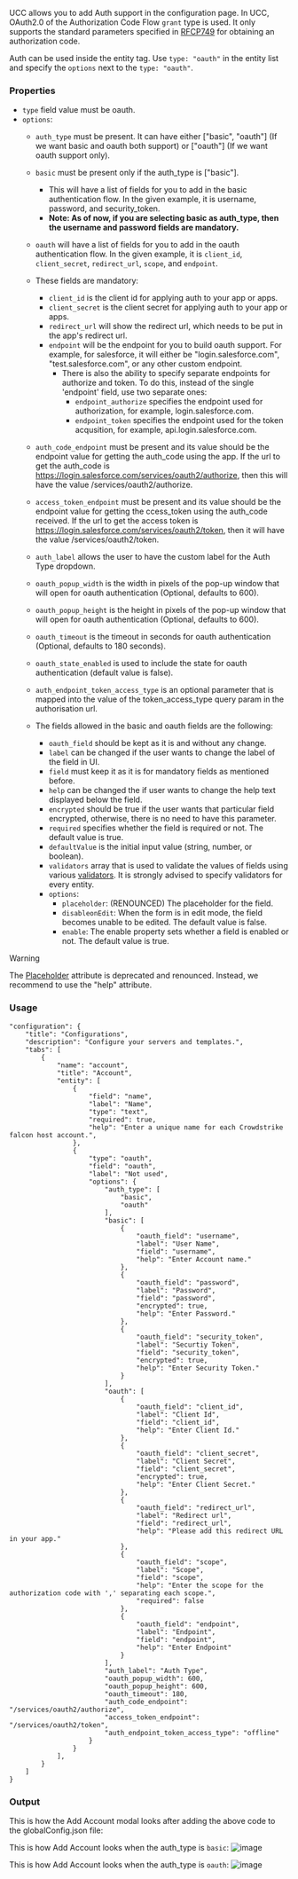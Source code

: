 UCC allows you to add Auth support in the configuration page. In UCC, OAuth2.0 of the Authorization Code Flow `grant` type is used. It only supports the standard parameters specified in [RFCP749](https://www.rfc-editor.org/rfc/rfc6749) for obtaining an authorization code.

Auth can be used inside the entity tag. Use `type: "oauth"` in the entity list and specify the `options` next to the `type: "oauth"`.

### Properties

- `type` field value must be oauth.
- `options`:
    + `auth_type` must be present. It can have either ["basic", "oauth"] (If we want basic and oauth both support) or ["oauth"] (If we want oauth support only).
    + `basic` must be present only if the auth_type is ["basic"].
        - This will have a list of fields for you to add in the basic authentication flow. In the given example, it is username, password, and security_token.
        - **Note: As of now, if you are selecting basic as auth_type, then the username and password fields are mandatory.**
    + `oauth` will have a list of fields for you to add in the oauth authentication flow. In the given example, it is `client_id`, `client_secret`, `redirect_url`, `scope`, and `endpoint`.
    + These fields are mandatory:
        - `client_id` is the client id for applying auth to your app or apps.
        - `client_secret` is the client secret for applying auth to your app or apps.
        - `redirect_url` will show the redirect url, which needs to be put in the app's redirect url.
        - `endpoint` will be the endpoint for you to build oauth support. For example, for salesforce, it will either  be "login.salesforce.com", "test.salesforce.com", or any other custom endpoint.
            + There is also the ability to specify separate endpoints for authorize and token. To do this, instead of the single 'endpoint' field, use two separate ones:
                - `endpoint_authorize` specifies the endpoint used for authorization, for example, login.salesforce.com.
                - `endpoint_token` specifies the endpoint used for the token acqusition, for example, api.login.salesforce.com.
    + `auth_code_endpoint` must be present and its value should be the endpoint value for getting the auth_code using the app. If the url to get the auth_code is https://login.salesforce.com/services/oauth2/authorize, then this will have the value /services/oauth2/authorize.
    + `access_token_endpoint` must be present and its value should be the endpoint value for getting the ccess_token using the auth_code received. If the url to get the access token is https://login.salesforce.com/services/oauth2/token, then it will have the value /services/oauth2/token.
    + `auth_label` allows the user to have the custom label for the Auth Type dropdown.
    + `oauth_popup_width` is the width in pixels of the pop-up window that will open for oauth authentication (Optional, defaults to 600).
    + `oauth_popup_height` is the height in pixels of the pop-up window that will open for oauth authentication (Optional, defaults to 600).
    + `oauth_timeout` is the timeout in seconds for oauth authentication (Optional, defaults to 180 seconds).
    + `oauth_state_enabled` is used to include the state for oauth authentication (default value is false).
    + `auth_endpoint_token_access_type` is an optional parameter that is mapped into the value of the token_access_type query param in the authorisation url.

    + The fields allowed in the basic and oauth fields are the following:
        - `oauth_field` should be kept as it is and without any change.
        - `label` can be changed if the user wants to change the label of the field in UI.
        - `field` must keep it as it is for mandatory fields as mentioned before.
        - `help` can be changed the if user wants to change the help text displayed below the field.
        - `encrypted` should be true if the user wants that particular field encrypted, otherwise, there is no need to have this parameter.
        - `required` specifies whether the field is required or not. The default value is true.
        - `defaultValue` is the initial input value (string, number, or boolean).
        - `validators` array that is used to validate the values of fields using various [validators](../entity/validators.md). It is strongly advised to specify validators for every entity.
        - `options`:
            + `placeholder`: (RENOUNCED) The placeholder for the field.
            + `disableonEdit`: When the form is in edit mode, the field becomes unable to be edited. The default value is false.
            + `enable`: The enable property sets whether a field is enabled or not. The default value is true.

> [!WARNING]
> The [Placeholder](https://splunkui.splunkeng.com/Packages/react-ui/Text?section=develop) attribute is deprecated and renounced. Instead, we recommend to use the "help" attribute.

### Usage

```
"configuration": {
    "title": "Configurations",
    "description": "Configure your servers and templates.",
    "tabs": [
        {
            "name": "account",
            "title": "Account",
            "entity": [
                {
                    "field": "name",
                    "label": "Name",
                    "type": "text",
                    "required": true,
                    "help": "Enter a unique name for each Crowdstrike falcon host account.",
                },
                {
                    "type": "oauth",
                    "field": "oauth",
                    "label": "Not used",
                    "options": {
                        "auth_type": [
                            "basic",
                            "oauth"
                        ],
                        "basic": [
                            {
                                "oauth_field": "username",
                                "label": "User Name",
                                "field": "username",
                                "help": "Enter Account name."
                            },
                            {
                                "oauth_field": "password",
                                "label": "Password",
                                "field": "password",
                                "encrypted": true,
                                "help": "Enter Password."
                            },
                            {
                                "oauth_field": "security_token",
                                "label": "Securtiy Token",
                                "field": "security_token",
                                "encrypted": true,
                                "help": "Enter Security Token."
                            }
                        ],
                        "oauth": [
                            {
                                "oauth_field": "client_id",
                                "label": "Client Id",
                                "field": "client_id",
                                "help": "Enter Client Id."
                            },
                            {
                                "oauth_field": "client_secret",
                                "label": "Client Secret",
                                "field": "client_secret",
                                "encrypted": true,
                                "help": "Enter Client Secret."
                            },
                            {
                                "oauth_field": "redirect_url",
                                "label": "Redirect url",
                                "field": "redirect_url",
                                "help": "Please add this redirect URL in your app."
                            },
                            {
                                "oauth_field": "scope",
                                "label": "Scope",
                                "field": "scope",
                                "help": "Enter the scope for the authorization code with ',' separating each scope.",
                                "required": false
                            },
                            {
                                "oauth_field": "endpoint",
                                "label": "Endpoint",
                                "field": "endpoint",
                                "help": "Enter Endpoint"
                            }
                        ],
                        "auth_label": "Auth Type",
                        "oauth_popup_width": 600,
                        "oauth_popup_height": 600,
                        "oauth_timeout": 180,
                        "auth_code_endpoint": "/services/oauth2/authorize",
                        "access_token_endpoint": "/services/oauth2/token",
                        "auth_endpoint_token_access_type": "offline"
                    }
                }
            ],
        }
    ]
}
```

### Output

This is how the Add Account modal looks after adding the above code to the globalConfig.json file:

This is how Add Account looks when the auth_type is `basic`:
![image](../images/advanced/basic_auth_output.png)

This is how Add Account looks when the auth_type is `oauth`:
![image](../images/advanced/oauth_output.png)
